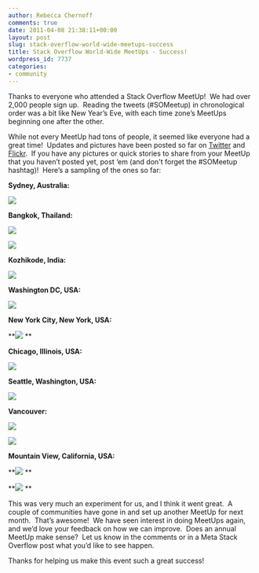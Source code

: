 ```yaml
---
author: Rebecca Chernoff
comments: true
date: 2011-04-08 21:38:11+00:00
layout: post
slug: stack-overflow-world-wide-meetups-success
title: Stack Overflow World-Wide MeetUps - Success!
wordpress_id: 7737
categories:
- community
---
```


Thanks to everyone who attended a Stack Overflow MeetUp!  We had over 2,000 people sign up.  Reading the tweets (#SOMeetup) in chronological order was a bit like New Year’s Eve, with each time zone’s MeetUps beginning one after the other.

While not every MeetUp had tons of people, it seemed like everyone had a great time!  Updates and pictures have been posted so far on [Twitter](http://twitter.com/#search?q=%23someetup) and [Flickr](http://www.flickr.com/search/?q=someetup).  If you have any pictures or quick stories to share from your MeetUp that you haven’t posted yet, post ‘em (and don't forget the #SOMeetup hashtag)!  Here’s a sampling of the ones so far:

**Sydney, Australia:**

[![](http://blog.stackoverflow.com/wp-content/uploads/SydneyMeetupPic-223x300.jpg)](http://blog.stackoverflow.com/wp-content/uploads/SydneyMeetupPic.jpg)

**Bangkok, Thailand:**

[![](http://blog.stackoverflow.com/wp-content/uploads/BangkokMeetUpPic-300x200.jpg)](http://blog.stackoverflow.com/wp-content/uploads/BangkokMeetUpPic.jpg)

[](http://blog.stackoverflow.com/wp-content/uploads/BangkokMeetUpPic.jpg)[![](http://blog.stackoverflow.com/wp-content/uploads/BangkokMeetUpPic2-199x300.jpg)](http://blog.stackoverflow.com/wp-content/uploads/BangkokMeetUpPic2.jpg)

**Kozhikode, India:**

[![](http://blog.stackoverflow.com/wp-content/uploads/KozhikodeMeetupPic-300x168.jpg)](http://blog.stackoverflow.com/wp-content/uploads/KozhikodeMeetupPic.jpg)

**Washington DC, USA:**

**[![](http://blog.stackoverflow.com/wp-content/uploads/DCMeetupTweet.png)](http://blog.stackoverflow.com/wp-content/uploads/DCMeetupTweet.png)**

**New York City, New York, USA:**

**[![](http://blog.stackoverflow.com/wp-content/uploads/NYCMeetUpPic-300x225.jpg)](http://blog.stackoverflow.com/wp-content/uploads/NYCMeetUpPic.jpg)
**

**Chicago, Illinois, USA:**

[![](http://blog.stackoverflow.com/wp-content/uploads/ChicagoMeetupTweet.png)](http://blog.stackoverflow.com/wp-content/uploads/ChicagoMeetupTweet.png)

**Seattle, Washington, USA:**

[![](http://blog.stackoverflow.com/wp-content/uploads/SeattleMeetUpPic-300x225.jpg)](http://blog.stackoverflow.com/wp-content/uploads/SeattleMeetUpPic.jpg)

**Vancouver:**

[![](http://blog.stackoverflow.com/wp-content/uploads/VancouverMeetUpPic-224x300.jpg)](http://blog.stackoverflow.com/wp-content/uploads/VancouverMeetUpPic.jpg)

[![](http://blog.stackoverflow.com/wp-content/uploads/VancouverMeetUpTweet.png)](http://blog.stackoverflow.com/wp-content/uploads/VancouverMeetUpTweet.png)

**Mountain View, California, USA:**

**[![](http://blog.stackoverflow.com/wp-content/uploads/MountainViewMeetUpPic-300x224.jpg)](http://blog.stackoverflow.com/wp-content/uploads/MountainViewMeetUpPic.jpg)
**

**[![](http://blog.stackoverflow.com/wp-content/uploads/MountainViewMeetupTweet.png)](http://blog.stackoverflow.com/wp-content/uploads/MountainViewMeetupTweet.png)
**

This was very much an experiment for us, and I think it went great.  A couple of communities have gone in and set up another MeetUp for next month.  That’s awesome!  We have seen interest in doing MeetUps again, and we’d love your feedback on how we can improve.  Does an annual MeetUp make sense?  Let us know in the comments or in a Meta Stack Overflow post what you’d like to see happen.

Thanks for helping us make this event such a great success!


